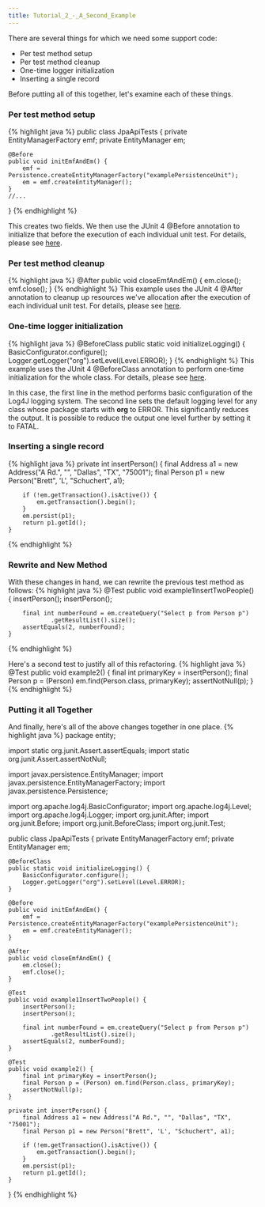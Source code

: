 ```yaml
---
title: Tutorial_2_-_A_Second_Example
---
```

There are several things for which we need some support code:
* Per test method setup
* Per test method cleanup
* One-time logger initialization
* Inserting a single record

Before putting all of this together, let's examine each of these things.
### Per test method setup
{% highlight java %}
public class JpaApiTests {
    private EntityManagerFactory emf;
    private EntityManager em;

    @Before
    public void initEmfAndEm() {
        emf = Persistence.createEntityManagerFactory("examplePersistenceUnit");
        em = emf.createEntityManager();
    }
    //...
}
{% endhighlight %}

This creates two fields. We then use the JUnit 4 @Before annotation to initialize that before the execution of each individual unit test. For details, please see [here]({{site.pagesurl}}/JUnit_4.xBefore).

### Per test method cleanup
{% highlight java %}
    @After
    public void closeEmfAndEm() {
        em.close();
        emf.close();
    }
{% endhighlight %}
This example uses the JUnit 4 @After annotation to cleanup up resources we've allocation after the execution of each individual unit test. For details, please see [here]({{site.pagesurl}}/JUnit_4.xAtAfter).

### One-time logger initialization
{% highlight java %}
    @BeforeClass
    public static void initializeLogging() {
        BasicConfigurator.configure();
        Logger.getLogger("org").setLevel(Level.ERROR);
    }
{% endhighlight %}
This example uses the JUnit 4 @BeforeClass annotation to perform one-time initialization for the whole class. For details, please see [here]({{site.pagesurl}}/JUnit_4.xAtBeforeClass).

In this case, the first line in the method performs basic configuration of the Log4J logging system. The second line sets the default logging level for any class whose package starts with **org** to ERROR. This significantly reduces the output. It is possible to reduce the output one level further by setting it to FATAL.

### Inserting a single record
{% highlight java %}
    private int insertPerson() {
        final Address a1 = new Address("A Rd.", "", "Dallas", "TX", "75001");
        final Person p1 = new Person("Brett", 'L', "Schuchert", a1);

        if (!em.getTransaction().isActive()) {
            em.getTransaction().begin();
        }
        em.persist(p1);
        return p1.getId();
    }
{% endhighlight %}

### Rewrite and New Method
With these changes in hand, we can rewrite the previous test method as follows:
{% highlight java %}
    @Test
    public void example1InsertTwoPeople() {
        insertPerson();
        insertPerson();

        final int numberFound = em.createQuery("Select p from Person p")
                .getResultList().size();
        assertEquals(2, numberFound);
    }
{% endhighlight %}

Here's a second test to justify all of this refactoring.
{% highlight java %}
    @Test
    public void example2() {
        final int primaryKey = insertPerson();
        final Person p = (Person) em.find(Person.class, primaryKey);
        assertNotNull(p);
    }
{% endhighlight %}

### Putting it all Together
And finally, here's all of the above changes together in one place.
{% highlight java %}
package entity;

import static org.junit.Assert.assertEquals;
import static org.junit.Assert.assertNotNull;

import javax.persistence.EntityManager;
import javax.persistence.EntityManagerFactory;
import javax.persistence.Persistence;

import org.apache.log4j.BasicConfigurator;
import org.apache.log4j.Level;
import org.apache.log4j.Logger;
import org.junit.After;
import org.junit.Before;
import org.junit.BeforeClass;
import org.junit.Test;

public class JpaApiTests {
    private EntityManagerFactory emf;
    private EntityManager em;

    @BeforeClass
    public static void initializeLogging() {
        BasicConfigurator.configure();
        Logger.getLogger("org").setLevel(Level.ERROR);
    }

    @Before
    public void initEmfAndEm() {
        emf = Persistence.createEntityManagerFactory("examplePersistenceUnit");
        em = emf.createEntityManager();
    }

    @After
    public void closeEmfAndEm() {
        em.close();
        emf.close();
    }

    @Test
    public void example1InsertTwoPeople() {
        insertPerson();
        insertPerson();

        final int numberFound = em.createQuery("Select p from Person p")
                .getResultList().size();
        assertEquals(2, numberFound);
    }

    @Test
    public void example2() {
        final int primaryKey = insertPerson();
        final Person p = (Person) em.find(Person.class, primaryKey);
        assertNotNull(p);
    }

    private int insertPerson() {
        final Address a1 = new Address("A Rd.", "", "Dallas", "TX", "75001");
        final Person p1 = new Person("Brett", 'L', "Schuchert", a1);

        if (!em.getTransaction().isActive()) {
            em.getTransaction().begin();
        }
        em.persist(p1);
        return p1.getId();
    }
}
{% endhighlight %}

